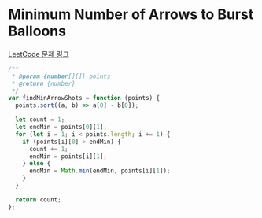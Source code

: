 # Minimum Number of Arrows to Burst Balloons

[LeetCode 문제 링크](https://leetcode.com/problems/minimum-number-of-arrows-to-burst-balloons)

```javascript
/**
 * @param {number[][]} points
 * @return {number}
 */
var findMinArrowShots = function (points) {
  points.sort((a, b) => a[0] - b[0]);

  let count = 1;
  let endMin = points[0][1];
  for (let i = 1; i < points.length; i += 1) {
    if (points[i][0] > endMin) {
      count += 1;
      endMin = points[i][1];
    } else {
      endMin = Math.min(endMin, points[i][1]);
    }
  }

  return count;
};
```
